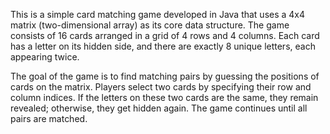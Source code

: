 This is a simple card matching game developed in Java that uses a 4x4 matrix (two-dimensional array) as its core data structure. The game consists of 16 cards arranged in a grid of 4 rows and 4 columns. Each card has a letter on its hidden side, and there are exactly 8 unique letters, each appearing twice.

The goal of the game is to find matching pairs by guessing the positions of cards on the matrix. Players select two cards by specifying their row and column indices. If the letters on these two cards are the same, they remain revealed; otherwise, they get hidden again. The game continues until all pairs are matched.
